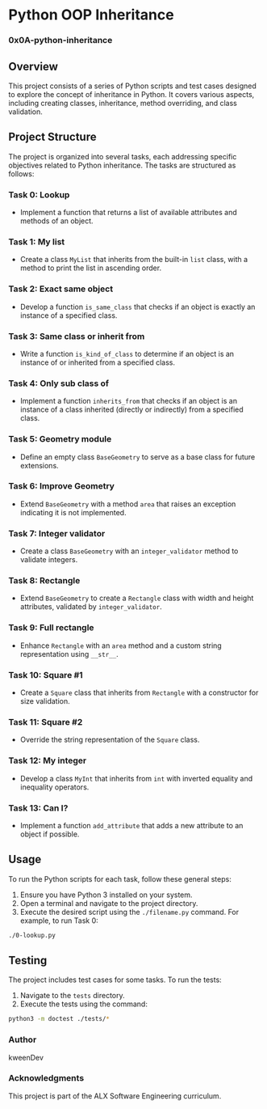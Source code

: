 # Python OOP Inheritance
### 0x0A-python-inheritance

## Overview
This project consists of a series of Python scripts and test cases designed to explore the concept of inheritance in Python. It covers various aspects, including creating classes, inheritance, method overriding, and class validation.

## Project Structure
The project is organized into several tasks, each addressing specific objectives related to Python inheritance. The tasks are structured as follows:

### Task 0: Lookup
- Implement a function that returns a list of available attributes and methods of an object.

### Task 1: My list
- Create a class `MyList` that inherits from the built-in `list` class, with a method to print the list in ascending order.

### Task 2: Exact same object
- Develop a function `is_same_class` that checks if an object is exactly an instance of a specified class.

### Task 3: Same class or inherit from
- Write a function `is_kind_of_class` to determine if an object is an instance of or inherited from a specified class.

### Task 4: Only sub class of
- Implement a function `inherits_from` that checks if an object is an instance of a class inherited (directly or indirectly) from a specified class.

### Task 5: Geometry module
- Define an empty class `BaseGeometry` to serve as a base class for future extensions.

### Task 6: Improve Geometry
- Extend `BaseGeometry` with a method `area` that raises an exception indicating it is not implemented.

### Task 7: Integer validator
- Create a class `BaseGeometry` with an `integer_validator` method to validate integers.

### Task 8: Rectangle
- Extend `BaseGeometry` to create a `Rectangle` class with width and height attributes, validated by `integer_validator`.

### Task 9: Full rectangle
- Enhance `Rectangle` with an `area` method and a custom string representation using `__str__`.

### Task 10: Square #1
- Create a `Square` class that inherits from `Rectangle` with a constructor for size validation.

### Task 11: Square #2
- Override the string representation of the `Square` class.

### Task 12: My integer
- Develop a class `MyInt` that inherits from `int` with inverted equality and inequality operators.

### Task 13: Can I?
- Implement a function `add_attribute` that adds a new attribute to an object if possible.

## Usage
To run the Python scripts for each task, follow these general steps:

1. Ensure you have Python 3 installed on your system.
2. Open a terminal and navigate to the project directory.
3. Execute the desired script using the `./filename.py` command.
For example, to run Task 0:

```bash
./0-lookup.py
```

## Testing
The project includes test cases for some tasks. To run the tests:

1. Navigate to the `tests` directory.
2. Execute the tests using the command:
```bash
python3 -m doctest ./tests/*
```

### Author
kweenDev

### Acknowledgments
This project is part of the ALX Software Engineering curriculum.
